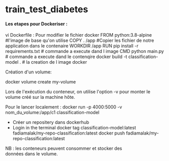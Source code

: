 # train_test_diabetes

#### Les etapes pour Dockeriser : 
vi Dockerfile : Pour modifier le fichier docker
FROM python:3.8-alpine #l'image  de base qu'on utilise 
COPY . /app   #Copier les fichier de notre application dans le contenaire
WORKDIR /app 
RUN pip install -r requirements.txt # commande a execute dand l image
CMD python main.py # commande a execute dand le contenqire
docker build -t classification-model .  # la creation de l image docker

Création d'un volume:

docker volume create my-volume

Lors de l'exécution du conteneur, on  utilise l'option -v pour monter le volume créé sur la  machine hôte.

Pour le lancer localement : 
docker run -p 4000:5000 -v nom_du_volume:/app/c1 classification-model

-	Créer un repositery dans dockerhub 
-	Login in the terminal 
docker tag classification-model:latest fadiamalak/my-repo-classification:latest
docker push fadiamalak/my-repo-classification:latest


NB : les conteneurs peuvent consommer et stocker des données dans le volume.